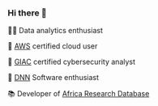 ### Hi there 👋
👨‍💻 Data analytics enthusiast

📜 [AWS](https://www.credly.com/badges/8ec03a72-563b-42b7-a040-3e14375623db) certified cloud user

📜 [GIAC](https://www.credly.com/badges/e61ac451-1f4a-4361-a4eb-241de715446a) certified cybersecurity analyst

🤩 [DNN](https://www.credly.com/badges/e61ac451-1f4a-4361-a4eb-241de715446a) Software enthusiast

📚 Developer of [Africa Research Database](https://www.afredat.com)
<!--
**ebirien/ebirien** is a ✨ _special_ ✨ repository because its `README.md` (this file) appears on your GitHub profile.

Here are some ideas to get you started:

- 🔭 I’m currently working on ...
- 🌱 I’m currently learning ...
- 👯 I’m looking to collaborate on ...
- 🤔 I’m looking for help with ...
- 💬 Ask me about ...
- 📫 How to reach me: ...
- 😄 Pronouns: ...
- ⚡ Fun fact: ...
-->
